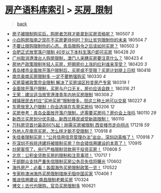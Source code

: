[房产语料库索引](../../README.md)  > [买房_限制](买房_限制.md)
====
> [back](../README.md)

- [房子被限制购买后，购房者怎样才能拿到买房资格呢？](http://jkwz.applinzi.com/ittc/7100445653610267665.html#%E6%88%BF%E5%AD%90%E8%A2%AB%E9%99%90%E5%88%B6%E8%B4%AD%E4%B9%B0%E5%90%8E%EF%BC%8C%E8%B4%AD%E6%88%BF%E8%80%85%E6%80%8E%E6%A0%B7%E6%89%8D%E8%83%BD%E6%8B%BF%E5%88%B0%E4%B9%B0%E6%88%BF%E8%B5%84%E6%A0%BC%E5%91%A2%EF%BC%9F) 180507 *3* 
- [小白购房指南之现在不买房更待何时？别让贫穷限制你的未来](http://jkwz.applinzi.com/ittc/7099319847047660561.html#%E5%B0%8F%E7%99%BD%E8%B4%AD%E6%88%BF%E6%8C%87%E5%8D%97%E4%B9%8B%E7%8E%B0%E5%9C%A8%E4%B8%8D%E4%B9%B0%E6%88%BF%E6%9B%B4%E5%BE%85%E4%BD%95%E6%97%B6%EF%BC%9F%E5%88%AB%E8%AE%A9%E8%B4%AB%E7%A9%B7%E9%99%90%E5%88%B6%E4%BD%A0%E7%9A%84%E6%9C%AA%E6%9D%A5) 180504 *7* 
- [不要让限购限制你的心态，青岛限购令之后该如何买房？](http://jkwz.applinzi.com/ittc/7096671410678400011.html#%E4%B8%8D%E8%A6%81%E8%AE%A9%E9%99%90%E8%B4%AD%E9%99%90%E5%88%B6%E4%BD%A0%E7%9A%84%E5%BF%83%E6%80%81%EF%BC%8C%E9%9D%92%E5%B2%9B%E9%99%90%E8%B4%AD%E4%BB%A4%E4%B9%8B%E5%90%8E%E8%AF%A5%E5%A6%82%E4%BD%95%E4%B9%B0%E6%88%BF%EF%BC%9F) 180502 *3* 
- [合肥正式放宽落户限制 40岁以下本科生落户即可买房](http://jkwz.applinzi.com/ittc/7097174490649986064.html#%E5%90%88%E8%82%A5%E6%AD%A3%E5%BC%8F%E6%94%BE%E5%AE%BD%E8%90%BD%E6%88%B7%E9%99%90%E5%88%B6+40%E5%B2%81%E4%BB%A5%E4%B8%8B%E6%9C%AC%E7%A7%91%E7%94%9F%E8%90%BD%E6%88%B7%E5%8D%B3%E5%8F%AF%E4%B9%B0%E6%88%BF) 180428 *20* 
- [广州取消港澳台人购房限制，澳门人来穗买房要注意什么？](http://jkwz.applinzi.com/ittc/7095209067406689291.html#%E5%B9%BF%E5%B7%9E%E5%8F%96%E6%B6%88%E6%B8%AF%E6%BE%B3%E5%8F%B0%E4%BA%BA%E8%B4%AD%E6%88%BF%E9%99%90%E5%88%B6%EF%BC%8C%E6%BE%B3%E9%97%A8%E4%BA%BA%E6%9D%A5%E7%A9%97%E4%B9%B0%E6%88%BF%E8%A6%81%E6%B3%A8%E6%84%8F%E4%BB%80%E4%B9%88%EF%BC%9F) 180423 *4* 
- [房地产政策限制年轻人买房，短期房价上涨的红利谁来享受？](http://jkwz.applinzi.com/ittc/7094189461594440720.html#%E6%88%BF%E5%9C%B0%E4%BA%A7%E6%94%BF%E7%AD%96%E9%99%90%E5%88%B6%E5%B9%B4%E8%BD%BB%E4%BA%BA%E4%B9%B0%E6%88%BF%EF%BC%8C%E7%9F%AD%E6%9C%9F%E6%88%BF%E4%BB%B7%E4%B8%8A%E6%B6%A8%E7%9A%84%E7%BA%A2%E5%88%A9%E8%B0%81%E6%9D%A5%E4%BA%AB%E5%8F%97%EF%BC%9F) 180420 *3* 
- [青岛楼市全面放开落户限制后，买房或不受限？买房计划提上日程](http://jkwz.applinzi.com/ittc/7093081654577071120.html#%E9%9D%92%E5%B2%9B%E6%A5%BC%E5%B8%82%E5%85%A8%E9%9D%A2%E6%94%BE%E5%BC%80%E8%90%BD%E6%88%B7%E9%99%90%E5%88%B6%E5%90%8E%EF%BC%8C%E4%B9%B0%E6%88%BF%E6%88%96%E4%B8%8D%E5%8F%97%E9%99%90%EF%BC%9F%E4%B9%B0%E6%88%BF%E8%AE%A1%E5%88%92%E6%8F%90%E4%B8%8A%E6%97%A5%E7%A8%8B) 180418  
- [南京奥南买房限制多 一定不要勉强购买](http://jkwz.applinzi.com/ittc/7086290257484186635.html#%E5%8D%97%E4%BA%AC%E5%A5%A5%E5%8D%97%E4%B9%B0%E6%88%BF%E9%99%90%E5%88%B6%E5%A4%9A+%E4%B8%80%E5%AE%9A%E4%B8%8D%E8%A6%81%E5%8B%89%E5%BC%BA%E8%B4%AD%E4%B9%B0) 180330 *4* 
- [买房莫被政策完全限制 解决了买房误区秒变房产专家](http://jkwz.applinzi.com/ittc/7082122339255059473.html#%E4%B9%B0%E6%88%BF%E8%8E%AB%E8%A2%AB%E6%94%BF%E7%AD%96%E5%AE%8C%E5%85%A8%E9%99%90%E5%88%B6+%E8%A7%A3%E5%86%B3%E4%BA%86%E4%B9%B0%E6%88%BF%E8%AF%AF%E5%8C%BA%E7%A7%92%E5%8F%98%E6%88%BF%E4%BA%A7%E4%B8%93%E5%AE%B6) 180319 *1* 
- [全面放开落户限制，买房与户口无关，房价应该会跌！](http://jkwz.applinzi.com/ittc/7081034517559378951.html#%E5%85%A8%E9%9D%A2%E6%94%BE%E5%BC%80%E8%90%BD%E6%88%B7%E9%99%90%E5%88%B6%EF%BC%8C%E4%B9%B0%E6%88%BF%E4%B8%8E%E6%88%B7%E5%8F%A3%E6%97%A0%E5%85%B3%EF%BC%8C%E6%88%BF%E4%BB%B7%E5%BA%94%E8%AF%A5%E4%BC%9A%E8%B7%8C%EF%BC%81) 180316 *21* 
- [王荣：建议适当放宽港澳青年内地买房限制](http://jkwz.applinzi.com/ittc/7078073308195324944.html#%E7%8E%8B%E8%8D%A3%EF%BC%9A%E5%BB%BA%E8%AE%AE%E9%80%82%E5%BD%93%E6%94%BE%E5%AE%BD%E6%B8%AF%E6%BE%B3%E9%9D%92%E5%B9%B4%E5%86%85%E5%9C%B0%E4%B9%B0%E6%88%BF%E9%99%90%E5%88%B6) 180308 *2* 
- [城镇居民去村庄“买地买房”限制很多，但这三种土地可以交易](http://jkwz.applinzi.com/ittc/7074878513532634122.html#%E5%9F%8E%E9%95%87%E5%B1%85%E6%B0%91%E5%8E%BB%E6%9D%91%E5%BA%84%E2%80%9C%E4%B9%B0%E5%9C%B0%E4%B9%B0%E6%88%BF%E2%80%9D%E9%99%90%E5%88%B6%E5%BE%88%E5%A4%9A%EF%BC%8C%E4%BD%86%E8%BF%99%E4%B8%89%E7%A7%8D%E5%9C%9F%E5%9C%B0%E5%8F%AF%E4%BB%A5%E4%BA%A4%E6%98%93) 180227 *8* 
- [东莞放宽入户限制！你会选择在东莞买房吗](http://jkwz.applinzi.com/ittc/7066903632924902416.html#%E4%B8%9C%E8%8E%9E%E6%94%BE%E5%AE%BD%E5%85%A5%E6%88%B7%E9%99%90%E5%88%B6%EF%BC%81%E4%BD%A0%E4%BC%9A%E9%80%89%E6%8B%A9%E5%9C%A8%E4%B8%9C%E8%8E%9E%E4%B9%B0%E6%88%BF%E5%90%97) 180206 *12* 
- [买房参考：青岛全面放开落户限制，还需要买房吗？房价会上涨吗](http://jkwz.applinzi.com/ittc/7057085112934466571.html#%E4%B9%B0%E6%88%BF%E5%8F%82%E8%80%83%EF%BC%9A%E9%9D%92%E5%B2%9B%E5%85%A8%E9%9D%A2%E6%94%BE%E5%BC%80%E8%90%BD%E6%88%B7%E9%99%90%E5%88%B6%EF%BC%8C%E8%BF%98%E9%9C%80%E8%A6%81%E4%B9%B0%E6%88%BF%E5%90%97%EF%BC%9F%E6%88%BF%E4%BB%B7%E4%BC%9A%E4%B8%8A%E6%B6%A8%E5%90%97) 180110 *29* 
- [新西兰买房划分优先级，新西兰移民或受新政限制！](http://jkwz.applinzi.com/ittc/7057006372095263751.html#%E6%96%B0%E8%A5%BF%E5%85%B0%E4%B9%B0%E6%88%BF%E5%88%92%E5%88%86%E4%BC%98%E5%85%88%E7%BA%A7%EF%BC%8C%E6%96%B0%E8%A5%BF%E5%85%B0%E7%A7%BB%E6%B0%91%E6%88%96%E5%8F%97%E6%96%B0%E6%94%BF%E9%99%90%E5%88%B6%EF%BC%81) 180110  
- [万科房贷首付最高60%起！刚需买房被限制 西安楼市走向拐点](http://jkwz.applinzi.com/ittc/7048409667221324817.html#%E4%B8%87%E7%A7%91%E6%88%BF%E8%B4%B7%E9%A6%96%E4%BB%98%E6%9C%80%E9%AB%9860%25%E8%B5%B7%EF%BC%81%E5%88%9A%E9%9C%80%E4%B9%B0%E6%88%BF%E8%A2%AB%E9%99%90%E5%88%B6+%E8%A5%BF%E5%AE%89%E6%A5%BC%E5%B8%82%E8%B5%B0%E5%90%91%E6%8B%90%E7%82%B9) 171218 *59* 
- [外地人在南京买房，怎么样才能不受限制？](http://jkwz.applinzi.com/ittc/7014678023683703824.html#%E5%A4%96%E5%9C%B0%E4%BA%BA%E5%9C%A8%E5%8D%97%E4%BA%AC%E4%B9%B0%E6%88%BF%EF%BC%8C%E6%80%8E%E4%B9%88%E6%A0%B7%E6%89%8D%E8%83%BD%E4%B8%8D%E5%8F%97%E9%99%90%E5%88%B6%EF%BC%9F) 170918 *8* 
- [失信者限制买房！“公共信用信息管理办法”出台，深圳动真格了！](http://jkwz.applinzi.com/ittc/7014576238071645200.html#%E5%A4%B1%E4%BF%A1%E8%80%85%E9%99%90%E5%88%B6%E4%B9%B0%E6%88%BF%EF%BC%81%E2%80%9C%E5%85%AC%E5%85%B1%E4%BF%A1%E7%94%A8%E4%BF%A1%E6%81%AF%E7%AE%A1%E7%90%86%E5%8A%9E%E6%B3%95%E2%80%9D%E5%87%BA%E5%8F%B0%EF%BC%8C%E6%B7%B1%E5%9C%B3%E5%8A%A8%E7%9C%9F%E6%A0%BC%E4%BA%86%EF%BC%81) 170918 *7* 
- [在深圳不拆除违建将被限制买房？你会错信用建设的本意了！](http://jkwz.applinzi.com/ittc/7013317137488413456.html#%E5%9C%A8%E6%B7%B1%E5%9C%B3%E4%B8%8D%E6%8B%86%E9%99%A4%E8%BF%9D%E5%BB%BA%E5%B0%86%E8%A2%AB%E9%99%90%E5%88%B6%E4%B9%B0%E6%88%BF%EF%BC%9F%E4%BD%A0%E4%BC%9A%E9%94%99%E4%BF%A1%E7%94%A8%E5%BB%BA%E8%AE%BE%E7%9A%84%E6%9C%AC%E6%84%8F%E4%BA%86%EF%BC%81) 170915  
- [炒房客慌了，央行严格限制贷款用于投资买房！](http://jkwz.applinzi.com/ittc/6999489429130183697.html#%E7%82%92%E6%88%BF%E5%AE%A2%E6%85%8C%E4%BA%86%EF%BC%8C%E5%A4%AE%E8%A1%8C%E4%B8%A5%E6%A0%BC%E9%99%90%E5%88%B6%E8%B4%B7%E6%AC%BE%E7%94%A8%E4%BA%8E%E6%8A%95%E8%B5%84%E4%B9%B0%E6%88%BF%EF%BC%81) 170808 *5* 
- [北京：公积金贷款买房的限制和注意事项！](http://jkwz.applinzi.com/ittc/6991236061534356496.html#%E5%8C%97%E4%BA%AC%EF%BC%9A%E5%85%AC%E7%A7%AF%E9%87%91%E8%B4%B7%E6%AC%BE%E4%B9%B0%E6%88%BF%E7%9A%84%E9%99%90%E5%88%B6%E5%92%8C%E6%B3%A8%E6%84%8F%E4%BA%8B%E9%A1%B9%EF%BC%81) 170717 *1* 
- [干部群众支持严重失信限制买房公务员失信将曝光](http://jkwz.applinzi.com/ittc/6974487133153657861.html#%E5%B9%B2%E9%83%A8%E7%BE%A4%E4%BC%97%E6%94%AF%E6%8C%81%E4%B8%A5%E9%87%8D%E5%A4%B1%E4%BF%A1%E9%99%90%E5%88%B6%E4%B9%B0%E6%88%BF%E5%85%AC%E5%8A%A1%E5%91%98%E5%A4%B1%E4%BF%A1%E5%B0%86%E6%9B%9D%E5%85%89) 170602  
- [海外房产：必看！各国海外买房限制政策一览！](http://jkwz.applinzi.com/ittc/6970518708190446596.html#%E6%B5%B7%E5%A4%96%E6%88%BF%E4%BA%A7%EF%BC%9A%E5%BF%85%E7%9C%8B%EF%BC%81%E5%90%84%E5%9B%BD%E6%B5%B7%E5%A4%96%E4%B9%B0%E6%88%BF%E9%99%90%E5%88%B6%E6%94%BF%E7%AD%96%E4%B8%80%E8%A7%88%EF%BC%81) 170522  
- [专家称澳洲海外买房限制措施无阻中国买家](http://jkwz.applinzi.com/ittc/6953334817008649220.html#%E4%B8%93%E5%AE%B6%E7%A7%B0%E6%BE%B3%E6%B4%B2%E6%B5%B7%E5%A4%96%E4%B9%B0%E6%88%BF%E9%99%90%E5%88%B6%E6%8E%AA%E6%96%BD%E6%97%A0%E9%98%BB%E4%B8%AD%E5%9B%BD%E4%B9%B0%E5%AE%B6) 170406 *1* 
- [推进信用建设 南昌限制老赖买房](http://jkwz.applinzi.com/ittc/6948506110083466245.html#%E6%8E%A8%E8%BF%9B%E4%BF%A1%E7%94%A8%E5%BB%BA%E8%AE%BE+%E5%8D%97%E6%98%8C%E9%99%90%E5%88%B6%E8%80%81%E8%B5%96%E4%B9%B0%E6%88%BF) 170324  
- [博文丨古代也限购，官员买房限制多](http://jkwz.applinzi.com/ittc/6846207897910117380.html#%E5%8D%9A%E6%96%87%E4%B8%A8%E5%8F%A4%E4%BB%A3%E4%B9%9F%E9%99%90%E8%B4%AD%EF%BC%8C%E5%AE%98%E5%91%98%E4%B9%B0%E6%88%BF%E9%99%90%E5%88%B6%E5%A4%9A) 160621  

